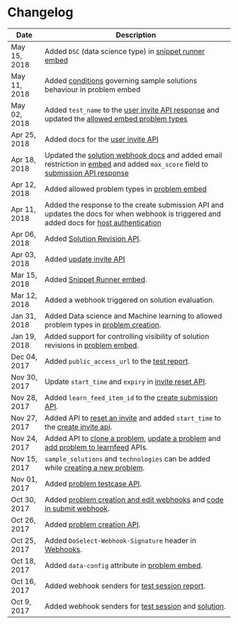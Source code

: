 # Changelog

Date         | Description
------------ | -----------
May 15, 2018 | Added `DSC` (data science type) in [snippet runner embed](#snippet-runner-embed)
May 11, 2018 | Added [conditions](#problem-embed) governing sample solutions behaviour in problem embed
May 02, 2018 | Added `test_name` to the [user invite API response](#get-all-invites-of-a-user) and updated the [allowed embed problem types](#problem-embed)
Apr 25, 2018 | Added docs for the [user invite API](#get-all-invites-of-a-user)
Apr 18, 2018 | Updated the [solution webhook docs](#solution) and added email restriction in [embed](#client-library) and added `max_score` field to [submission API response](#get-one-submission)
Apr 12, 2018 | Added allowed problem types in [problem embed](#problem-embed)
Apr 11, 2018 | Added the response to the create submission API and updates the docs for when webhook is triggered and added docs for [host authentication](#host-authentication)
Apr 06, 2018 | Added [Solution Revision API](#get-solution-revision).
Apr 03, 2018 | Added [update invite API](#update-an-invite)
Mar 15, 2018 | Added [Snippet Runner embed](#snippet-runner-embed).
Mar 12, 2018 | Added a webhook triggered on solution evaluation.
Jan 31, 2018 | Added Data science and Machine learning to allowed problem types in [problem creation](#create-a-problem).
Jan 19, 2018 | Added support for controlling visibility of solution revisions in [problem embed](#problem-embed).
Dec 04, 2017 | Added `public_access_url` to the [test report](#get-a-candidate-39-s-report).
Nov 30, 2017 | Update `start_time` and `expiry` in [invite reset API](#reset-an-invite).
Nov 28, 2017 | Added `learn_feed_item_id` to the [create submission API](#create-a-new-submission).
Nov 27, 2017 | Added API to [reset an invite](#reset-an-invite) and added `start_time` to the [create invite api](#create-a-new-invite).
Nov 24, 2017 | Added API to [clone a problem](#clone-a-problem), [update a problem](#update-a-problem) and [add problem to learnfeed](#add-problem-to-learn-feed) APIs.
Nov 15, 2017 | `sample_solutions` and `technologies` can be added while [creating a new problem](#create-a-problem).
Nov 01, 2017 | Added [problem testcase API](#problem-testcase-api).
Oct 30, 2017 | Added [problem creation and edit webhooks](#problem) and [code in submit webhook](#solution).
Oct 26, 2017 | Added [problem creation API](#create-a-problem).
Oct 25, 2017 | Added `DoSelect-Webhook-Signature` header in [Webhooks](#webhook-security).
Oct 18, 2017 | Added `data-config` attribute in [problem embed](#problem-embed).
Oct 16, 2017 | Added webhook senders for [test session report](#test-session).
Oct 9, 2017  | Added webhook senders for [test session](#test-session) and [solution](#solution).
